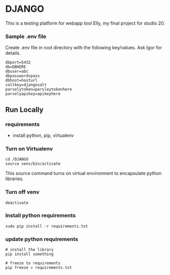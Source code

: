# DJANGO

This is a testing platform for webapp tool Elly, my final project for studio 20.

### Sample .env file

Create .env file in root directory with the following key/values. Ask Igor for details.

	dbport=5432
	db=DBHERE
	dbuser=abc
	dbpassword=pass
	dbhost=hosturl
	saltkey=djangosalt
	parselytoken=parsleytokenhere
	parselyapikey=apikeyhere


## Run Locally

### requirements

 - install python, pip, virtualenv

### Turn on Virtualenv

	cd /DJANGO
	source venv/bin/activate

This source command turns on virtual environment to encapsulate python libraries.

### Turn off venv

	deactivate


### Install python requirements

	sudo pip install -r requirements.txt

### update python requirements

	# install the library
	pip install something

	# freeze to requirements
	pip freeze > requirements.txt